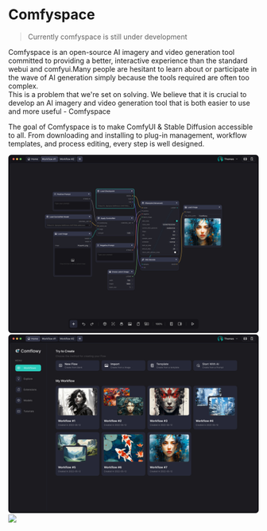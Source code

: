 # Comfyspace 

> Currently comfyspace is still under development

Comfyspace is an open-source AI imagery and video generation tool committed to providing a better, 
interactive experience than the standard webui and comfyui.Many people are hesitant to learn about 
or participate in the wave of AI generation simply because the tools required are often too complex.  
This is a problem that we're set on solving. We believe that it is crucial to develop an AI imagery 
and video generation tool that is both easier to use and more useful - Comfyspace

The goal of Comfyspace is to make ComfyUI & Stable Diffusion accessible to all. 
From downloading and installing to plug-in management, 
workflow templates, and process editing, every step is well designed.

![](./assets/editor.jpg)
![](./assets/home.jpg)
![](./assets/gallery.jpg)

